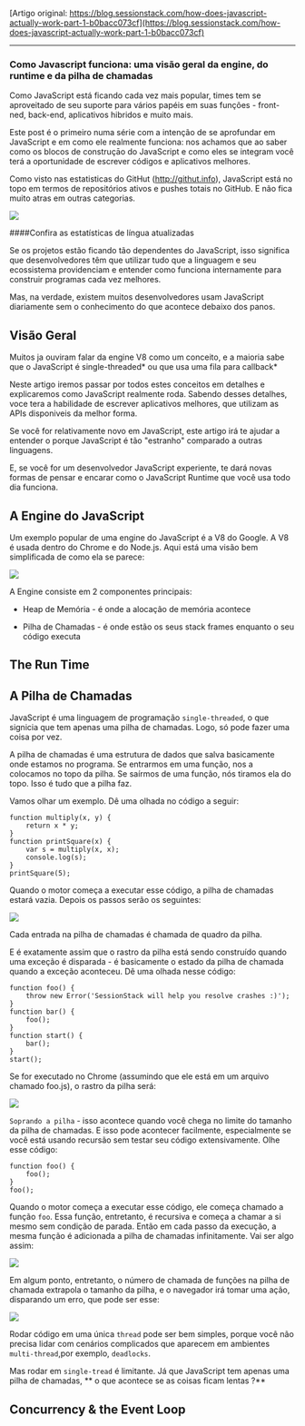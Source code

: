 [Artigo original: https://blog.sessionstack.com/how-does-javascript-actually-work-part-1-b0bacc073cf](https://blog.sessionstack.com/how-does-javascript-actually-work-part-1-b0bacc073cf)

---

### Como Javascript funciona: uma visão geral da engine, do runtime e da pilha de chamadas

Como JavaScript está ficando cada vez mais popular, times tem se aproveitado de seu suporte para vários papéis em suas funções - front-ned, back-end, aplicativos hibridos e muito mais. 

Este post é o primeiro numa série com a intenção de se aprofundar em JavaScript e em como ele realmente funciona: nos achamos que ao saber como os blocos de construçāo do JavaScript e como eles se integram você terá a oportunidade de escrever códigos e aplicativos melhores. 

Como visto nas estatisticas do GitHut (http://githut.info), JavaScript está no topo em termos de repositórios ativos e pushes totais no GitHub. E não fica muito atras em outras categorias. 

![](https://cdn-images-1.medium.com/max/1600/1*Zf4reZZJ9DCKsXf5CSXghg.png)

####Confira as estatísticas de língua atualizadas

Se os projetos estão ficando tão dependentes do JavaScript, isso significa que desenvolvedores têm que utilizar tudo que a linguagem e seu ecossistema providenciam e entender como funciona internamente para construir programas cada vez melhores. 

Mas, na verdade, existem muitos desenvolvedores usam JavaScript diariamente sem o conhecimento do que acontece debaixo dos panos.

## Visão Geral

Muitos ja ouviram falar da engine V8 como um conceito, e a maioria sabe que o JavaScript é single-threaded* ou que usa uma fila para callback*

Neste artigo iremos passar por todos estes conceitos em detalhes e explicaremos como JavaScript realmente roda. Sabendo desses detalhes, voce tera a habilidade de escrever aplicativos melhores, que utilizam as APIs disponiveis da melhor forma.

Se você for relativamente novo em JavaScript, este artigo irá te ajudar a entender o porque JavaScript é tão "estranho" comparado a outras linguagens.

E, se você for um desenvolvedor JavaScript experiente, te dará novas formas de pensar e encarar como o JavaScript Runtime que você usa todo dia funciona.

## A Engine do JavaScript

Um exemplo popular de uma engine do JavaScript é a V8 do Google. A V8 é usada dentro do Chrome e do Node.js. Aqui está uma visão bem simplificada de como ela se parece:

![](https://cdn-images-1.medium.com/max/1600/1*OnH_DlbNAPvB9KLxUCyMsA.png)

A Engine consiste em 2 componentes principais:

* Heap de Memória - é onde a alocação de memória acontece

* Pilha de Chamadas - é onde estão os seus stack frames enquanto o seu código executa

## The Run Time

## A Pilha de Chamadas

JavaScript é uma linguagem de programação `single-threaded`, o que signicia que tem apenas uma pilha de chamadas. Logo, só pode fazer uma coisa por vez.

A pilha de chamadas é uma estrutura de dados que salva basicamente onde estamos no programa. Se entrarmos em uma função, nos a colocamos no topo da pilha. Se saírmos de uma função, nós tiramos ela do topo. Isso é tudo que a pilha faz.

Vamos olhar um exemplo. Dê uma olhada no código a seguir: 

```
function multiply(x, y) {
    return x * y;
}
function printSquare(x) {
    var s = multiply(x, x);
    console.log(s);
}
printSquare(5);
```

Quando o motor começa a executar esse código, a pilha de chamadas estará vazia. Depois os passos serão os seguintes:

![](https://cdn-images-1.medium.com/max/2000/1*Yp1KOt_UJ47HChmS9y7KXw.png)

Cada entrada na pilha de chamadas é chamada de quadro da pilha. 

E é exatamente assim que o rastro da pilha está sendo construído quando uma exceção é disparada - é basicamente o estado da pilha de chamada quando a exceção aconteceu. Dê uma olhada nesse código: 

```
function foo() {
    throw new Error('SessionStack will help you resolve crashes :)');
}
function bar() {
    foo();
}
function start() {
    bar();
}
start();
```

Se for executado no Chrome (assumindo que ele está em um arquivo chamado foo.js), o rastro da pilha será:

![](https://cdn-images-1.medium.com/max/1600/1*T-W_ihvl-9rG4dn18kP3Qw.png)

`Soprando a pilha` - isso acontece quando você chega no limite do tamanho da pilha de chamadas. E isso pode acontecer facilmente, especialmente se você está usando recursão sem testar seu código extensivamente. Olhe esse código: 

```
function foo() {
    foo();
}
foo();
```

Quando o motor começa a executar esse código, ele começa chamado a função `foo`. Essa função, entretanto, é recursiva e começa a chamar a si mesmo sem condição de parada. Então em cada passo da execução, a mesma função é adicionada a pilha de chamadas infinitamente. Vai ser algo assim: 

![](https://cdn-images-1.medium.com/max/1600/1*AycFMDy9tlDmNoc5LXd9-g.png)

Em algum ponto, entretanto, o número de chamada de funções na pilha de chamada extrapola o tamanho da pilha, e o navegador irá tomar uma ação, disparando um erro, que pode ser esse: 

![](https://cdn-images-1.medium.com/max/1600/1*e0nEd59RPKz9coyY8FX-uw.png)

Rodar código em uma única `thread` pode ser bem simples, porque você não precisa lidar com cenários complicados que aparecem em ambientes `multi-thread`,por exemplo, `deadlocks`.

Mas rodar em `single-tread` é limitante. Já que JavaScript tem apenas uma pilha de chamadas, ** o que acontece se as coisas ficam lentas ?**

## Concurrency & the Event Loop
